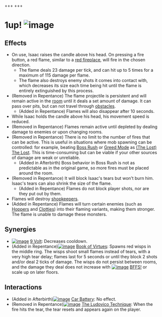 +++
+++

 # 1up! ![image](/image/1up!.png) 


Effects
---------


* On use, Isaac raises the candle above his head. On pressing a fire button, a red flame, similar to a [red fireplace](/wiki/Fire_Places "Fire Places"), will fire in the chosen direction.
	+ The flame deals 23 damage per tick, and can hit up to 5 times for a maximum of 115 damage per flame.
	+ The flame also destroys enemy shots it comes into contact with, which decreases its size each time being hit until the flame is entirely extinguished by this process.
* (Removed in Repentance) The flame projectile is persistent and will remain active in the [room](/wiki/Room "Room") until it deals a set amount of damage. It can pass over pits, but can not travel through [obstacles](/wiki/Obstacles "Obstacles").
	+ (Added in Repentance) Flames will also disappear after 10 seconds.
* While Isaac holds the candle above his head, his movement speed is reduced.
* (Removed in Repentance) Flames remain active until depleted by dealing damage to enemies or upon changing rooms.
* (Removed in Repentance) There is no limit to the number of fires that can be active. This is useful in situations where mob spawning can be controlled: for example, beating [Boss Rush](/wiki/Boss_Rush "Boss Rush") or [Greed Mode](/wiki/Greed_Mode "Greed Mode") as  [(The Lost)](/wiki/The_Lost "The Lost") [The Lost](/wiki/The_Lost "The Lost"). This is time-consuming but can be viable if your other sources of damage are weak or unreliable.
	+ (Added in Afterbirth) Boss behavior in Boss Rush is not as predictable as in the original game, so more fires must be placed around the room.
* (Removed in Repentance) It will block Isaac's tears but won't burn him. Isaac's tears can also shrink the size of the flame.
	+ (Added in Repentance) Flames do not block player shots, nor are they put out by them.
* Flames will destroy [shopkeepers](/wiki/Shopkeeper "Shopkeeper").
* (Added in Repentance) Flames will turn certain enemies (such as [Hoppers](/wiki/Hopper "Hopper") and [Clotties](/wiki/Clotty "Clotty")) into their flaming variants, making them stronger. The flame is unable to damage these monsters.


Synergies
-----------


* [![image](/image/9_Volt.png)](/wiki/9_Volt "9 Volt") [9 Volt](/wiki/9_Volt "9 Volt"): Decreases cooldown.
* (Added in Repentance)[![image](/image/Book_of_Virtues.png)](/wiki/Book_of_Virtues "Book of Virtues") [Book of Virtues](/wiki/Book_of_Virtues "Book of Virtues"): Spawns red wisps in the middle ring. The wisps shoot small flames instead of tears, with a very high tear delay; flames last for 5 seconds or until they block 2 shots and/or deal 2 ticks of damage. The wisps do not persist between rooms, and the damage they deal does not increase with [![image](/image/BFFS!.png)](/wiki/BFFS! "BFFS!") [BFFS!](/wiki/BFFS! "BFFS!") or scale up on later floors.


Interactions
--------------


* (Added in Afterbirth)[![image](/image/Car_Battery.png)](/wiki/Car_Battery "Car Battery") [Car Battery](/wiki/Car_Battery "Car Battery"): No effect.
* (Removed in Repentance)[![image](/image/The_Ludovico_Technique.png)](/wiki/The_Ludovico_Technique "The Ludovico Technique") [The Ludovico Technique](/wiki/The_Ludovico_Technique "The Ludovico Technique"): When the fire hits the tear, the tear resets and appears again on the player.


